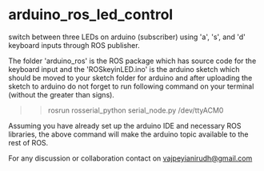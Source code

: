 # arduino_ros_led_control
switch between three LEDs on arduino (subscriber) using 'a', 's', and 'd' keyboard inputs through ROS publisher.

The folder 'arduino_ros' is the ROS package which has source code for the keyboard input and the 'ROSkeyinLED.ino' is the arduino sketch which should be moved to your sketch folder for arduino and after uploading the sketch to arduino do not forget to run following command on your terminal (without the greater than signs).

>> rosrun rosserial_python serial_node.py /dev/ttyACM0

Assuming you have already set up the arduino IDE and necessary ROS libraries, the above command will make the arduino topic available to the rest of ROS.

For any discussion or collaboration contact on vajpeyianirudh@gmail.com
